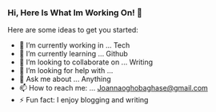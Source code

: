 ### Hi, Here Is What Im Working On!  👋


Here are some ideas to get you started:

- 🔭 I’m currently working in ... Tech  
- 🌱 I’m currently learning ... Github
- 👯 I’m looking to collaborate on ... Writing 
- 🤔 I’m looking for help with ...
- 💬 Ask me about ... Anything 
- 📫 How to reach me: ... Joannaoghobaghase@gmail.com
- ⚡ Fun fact: I enjoy blogging and writing 
